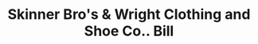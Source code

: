 ---
doi: 10.7916/D8FX8NF3
date_other: '1890'
date_other_textual: 1890-1899
form: printed ephemera
genre:
- Invoices
name:
- Skinner Bro's & Wright Clothing and Shoe Co.
object_in_context_url: https://biggert.cul.columbia.edu/items/view/ave_biggert_00047
subject_hierarchical_geographic:
- Denver, Colorado, United States
subject_name:
- Skinner Bro's & Wright Clothing and Shoe Co.
title: Skinner Bro's & Wright Clothing and Shoe Co.. Bill
sort_title: Skinner Bro's & Wright Clothing and Shoe Co.. Bill
call_number: ave_biggert_00047
coordinates:
- 39.761944444444445,-104.88111111111111
pid: ave_biggert_00047
identifiers: ave_biggert_00047
canvas_id: ldpd:395322
permalink: "/items/ave_biggert_00047/"
layout: iiif-image-page
---